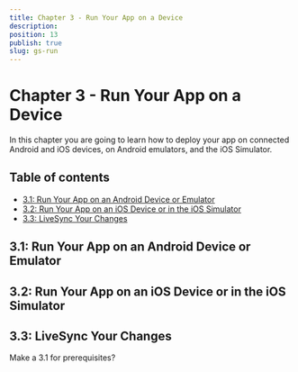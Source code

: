 ```yaml
---
title: Chapter 3 - Run Your App on a Device
description: 
position: 13
publish: true
slug: gs-run
---
```


# Chapter 3 - Run Your App on a Device

In this chapter you are going to learn how to deploy your app on connected Android and iOS devices, on Android emulators, and the iOS Simulator.

## Table of contents

* [3.1: Run Your App on an Android Device or Emulator](#31-run-your-app-on-an-android-device-or-emulator)
* [3.2: Run Your App on an iOS Device or in the iOS Simulator](#32-run-your-app-on-an-ios-device-or-in-the-ios-simulator)
* [3.3: LiveSync Your Changes](#33-livesync-your-changes)

## 3.1: Run Your App on an Android Device or Emulator

## 3.2: Run Your App on an iOS Device or in the iOS Simulator

## 3.3: LiveSync Your Changes


Make a 3.1 for prerequisites?
